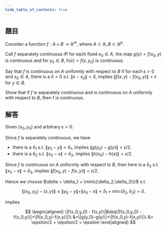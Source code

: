 ```yaml
---
hide_table_of_contents: true
---
```

## 題目

Consider a function $f:A\times B\to\mathbb{R}^m$, where $A\subset\mathbb{R}, B\subset\mathbb{R}^p$.

Call $f$ separately continuous iff for each fixed $x_0\in A$, the map $g(y) = f(x_0,y)$ is continuous and for $y_0 \in B$, $h(x) = f(x,y_0)$ is continuous. 

Say that $f$ is continuous on $A$ uniformly with respect to $B$ if for each $\epsilon > 0$ and $x_0 \in A$, there is a $\delta > 0$ s.t. $\|x-x_0\| < \delta$, implies $\|f(x,y)-f(x_0,y)\| < \epsilon$ for $y \in B$. 

Show that if $f$ is separately continuous and is continuous on $A$ uniformly with respect to $B$, then f is continuous.

## 解答

Given $(x_0,y_0)$ and arbitrary $\epsilon>0$.

Since $f$ is separately continuous, we have
+ there is a $\delta_1$ s.t. $\|y_0 - y\|< \delta_1$, implies $\|g(y_0)-g(y)\| < \epsilon/2$.
+ there is a $\delta_2$ s.t. $\|x_0 - x\|< \delta_2$, implies $\|h(x_0)-h(x)\| < \epsilon/2$.

Since $f$ is continuous on $A$ uniformly with respect to $B$, then here is a $\delta_3$ s.t. $\|x_0 - x\|< \delta_3$, implies $\|f(x_0,y)-f(x,y)\| < \epsilon/2$.

Hence we choose $\delta = \delta_1 + \min\\{\delta_2,\delta_3\\}$ s.t. 


$$
\|(x_0,y_0)-(x,y)\|\leq\|y_0 - y\|+\|x_0 - x\|< \delta_1 + \min\{\delta_2,\delta_3\} = \delta.
$$


implies 


$$
\begin{aligned}
\|f(x_0,y_0) - f(x,y)\|&\leq\|f(x_0,y_0) - f(x_0,y)\|+\|f(x_0,y)-f(x,y)\|\\
&=\|g(y_0)-g(y)\|+\|f(x_0,y)-f(x,y)\|\\
&< \epsilon/2 + \epsilon/2 = \epsilon
\end{aligned}
$$
